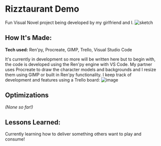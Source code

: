 # Rizztaurant Demo
Fun Visual Novel project being developed by my girlfriend and I.
![sketch](https://github.com/Jibbyie/RizztaurantDemo/assets/55252035/c48ae8bc-921c-4397-b0a1-a1f526af8443)

## How It's Made:

**Tech used:** Ren'py, Procreate, GIMP, Trello, Visual Studio Code

It's currently in development so more will be written here but to begin with, the code is developed using the Ren'py engine with VS Code. My partner uses Procreate to draw the character models and backgrounds and I resize them using GIMP or built in Ren'py functionality.
I keep track of development and features using a Trello board:
![image](https://github.com/Jibbyie/RizztaurantDemo/assets/55252035/26b2deb7-0fb3-49e1-abad-cc75d78bbe2f)


## Optimizations
*(None so far!)*

## Lessons Learned:

Currently learning how to deliver something others want to play and consume! 
